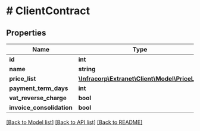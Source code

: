 # # ClientContract

## Properties

Name | Type | Description | Notes
------------ | ------------- | ------------- | -------------
**id** | **int** |  | [optional]
**name** | **string** |  | [optional]
**price_list** | [**\Infracorp\Extranet\Client\Model\PriceList**](PriceList.md) |  | [optional]
**payment_term_days** | **int** |  | [optional]
**vat_reverse_charge** | **bool** |  | [optional]
**invoice_consolidation** | **bool** |  | [optional]

[[Back to Model list]](../../README.md#models) [[Back to API list]](../../README.md#endpoints) [[Back to README]](../../README.md)
